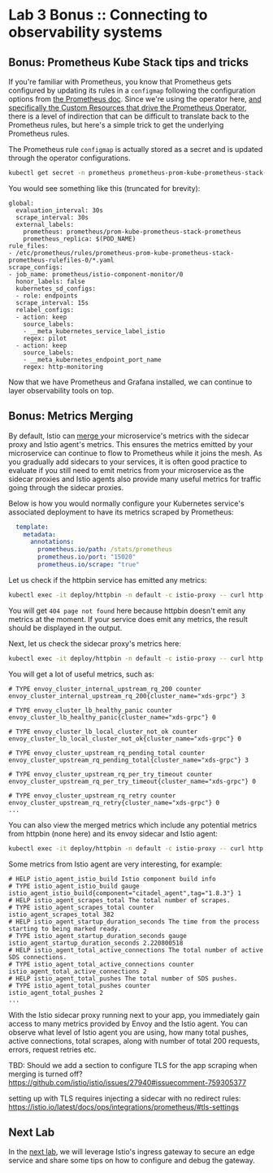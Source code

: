 # Lab 3 Bonus :: Connecting to observability systems

## Bonus: Prometheus Kube Stack tips and tricks

If you're familiar with Prometheus, you know that Prometheus gets configured by updating its rules in a `configmap` following the configuration options from [the Prometheus doc](https://prometheus.io/docs/introduction/overview/). Since we're using the operator here, [and specifically the Custom Resources that drive the Prometheus Operator](https://github.com/prometheus-operator/prometheus-operator/blob/master/Documentation/design.md), there is a level of indirection that can be difficult to translate back to the Prometheus rules, but here's a simple trick to get the underlying Prometheus rules.

The Prometheus rule `configmap` is actually stored as a secret and is updated through the operator configurations. 

```bash
kubectl get secret -n prometheus prometheus-prom-kube-prometheus-stack-prometheus -o jsonpath="{.data['prometheus\.yaml\.gz']}" | base64 -d | gunzip
```

You would see something like this (truncated for brevity):

```
global:                                   
  evaluation_interval: 30s                                                               
  scrape_interval: 30s
  external_labels:                                                                       
    prometheus: prometheus/prom-kube-prometheus-stack-prometheus                         
    prometheus_replica: $(POD_NAME)       
rule_files:               
- /etc/prometheus/rules/prometheus-prom-kube-prometheus-stack-prometheus-rulefiles-0/*.yaml
scrape_configs:                                                                          
- job_name: prometheus/istio-component-monitor/0                                         
  honor_labels: false            
  kubernetes_sd_configs:                                                                 
  - role: endpoints                                                                      
  scrape_interval: 15s                                                                   
  relabel_configs:              
  - action: keep                                                                         
    source_labels:                                                                       
    - __meta_kubernetes_service_label_istio                                              
    regex: pilot                                                                         
  - action: keep                                                                         
    source_labels:                                                                       
    - __meta_kubernetes_endpoint_port_name
    regex: http-monitoring    
```

Now that we have Prometheus and Grafana installed, we can continue to layer observability tools on top. 


## Bonus: Metrics Merging
By default, Istio can [merge ](https://istio.io/latest/docs/ops/integrations/prometheus/#option-1-metrics-merging) your microservice's metrics with the sidecar proxy and Istio agent's metrics.  This ensures the metrics emitted by your microservice can continue to flow to Prometheus while it joins the mesh. As you gradually add sidecars to your services, it is often good practice to evaluate if you still need to emit metrics from your microservice as the sidecar proxies and Istio agents also provide many useful metrics for traffic going through the sidecar proxies.

Below is how you would normally configure your Kubernetes service's associated deployment to have its metrics scraped by Prometheus:

```yaml
  template:
    metadata:
      annotations:
        prometheus.io/path: /stats/prometheus
        prometheus.io/port: "15020"
        prometheus.io/scrape: "true"
```

Let us check if the httpbin service has emitted any metrics:

```bash
kubectl exec -it deploy/httpbin -n default -c istio-proxy -- curl http://localhost:15020/metrics
```

You will get `404 page not found` here because httpbin doesn't emit any metrics at the moment. If your service does emit any metrics, the result should be displayed in the output.

Next, let us check the sidecar proxy's metrics here:

```bash
kubectl exec -it deploy/httpbin -n default -c istio-proxy -- curl http://localhost:15090/stats/prometheus
```

You will get a lot of useful metrics, such as:

```
# TYPE envoy_cluster_internal_upstream_rq_200 counter
envoy_cluster_internal_upstream_rq_200{cluster_name="xds-grpc"} 3

# TYPE envoy_cluster_lb_healthy_panic counter
envoy_cluster_lb_healthy_panic{cluster_name="xds-grpc"} 0

# TYPE envoy_cluster_lb_local_cluster_not_ok counter
envoy_cluster_lb_local_cluster_not_ok{cluster_name="xds-grpc"} 0

# TYPE envoy_cluster_upstream_rq_pending_total counter
envoy_cluster_upstream_rq_pending_total{cluster_name="xds-grpc"} 3

# TYPE envoy_cluster_upstream_rq_per_try_timeout counter
envoy_cluster_upstream_rq_per_try_timeout{cluster_name="xds-grpc"} 0

# TYPE envoy_cluster_upstream_rq_retry counter
envoy_cluster_upstream_rq_retry{cluster_name="xds-grpc"} 0
...
```

You can also view the merged metrics which include any potential metrics from httpbin (none here) and its envoy sidecar and Istio agent:

```bash
kubectl exec -it deploy/httpbin -n default -c istio-proxy -- curl http://localhost:15020/stats/prometheus
```

Some metrics from Istio agent are very interesting, for example:
```
# HELP istio_agent_istio_build Istio component build info
# TYPE istio_agent_istio_build gauge
istio_agent_istio_build{component="citadel_agent",tag="1.8.3"} 1
# HELP istio_agent_scrapes_total The total number of scrapes.
# TYPE istio_agent_scrapes_total counter
istio_agent_scrapes_total 382
# HELP istio_agent_startup_duration_seconds The time from the process starting to being marked ready.
# TYPE istio_agent_startup_duration_seconds gauge
istio_agent_startup_duration_seconds 2.220800518
# HELP istio_agent_total_active_connections The total number of active SDS connections.
# TYPE istio_agent_total_active_connections counter
istio_agent_total_active_connections 2
# HELP istio_agent_total_pushes The total number of SDS pushes.
# TYPE istio_agent_total_pushes counter
istio_agent_total_pushes 2
...
```

With the Istio sidecar proxy running next to your app, you immediately gain access to many metrics provided by Envoy and the Istio agent. You can observe what level of Istio agent you are using, how many total pushes, active connections, total scrapes, along with number of total 200 requests, errors, request retries etc.

TBD: Should we add a section to configure TLS for the app scraping when merging is turned off?
https://github.com/istio/istio/issues/27940#issuecomment-759305377

setting up with TLS requires injecting a sidecar with no redirect rules:
https://istio.io/latest/docs/ops/integrations/prometheus/#tls-settings

## Next Lab

In the [next lab](04-ingress-gateway.md), we will leverage Istio's ingress gateway to secure an edge service and share some tips on how to configure and debug the gateway.        
